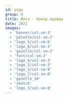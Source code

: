 ```yaml
---
id: yoga
group: 6
title: Йога - бренд одежды
date: 2021
images:
  - 'banner/col-sm-3'
  - 'palette/col-sm-3'
  - 'logo_5/col-sm-6'
  - 'logo_8/col-sm-3'
  - 'gazelle/col-sm-3'
  - 'font/col-sm-3'
  - 'logo_4/col-sm-3'
  - 'logo_1/col-sm-3'
  - 'logo_2/col-sm-9'
  - 'logo_7/col-sm-8'
  - 'gazelle_3d'
  - 'sketch'
  - 'logo_3/col-sm-8'
---
```


